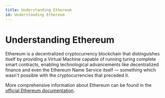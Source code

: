 ```yaml
---
title: Understanding Ethereum
id: Understanding Ethereum
---
```


# Understanding Ethereum

Ethereum is a decentralized cryptocurrency blockchain that distinguishes itself by providing a Virtual Machine capable of running turing complete smart contracts, enabling technological advancements like decentralized finance and even the Ethereum Name Service itself — something which wasn't possible with the cryptocurrencies that preceded it.

More comprehensive information about Ethereum can be found in the [official Ethereum documentation](https://ethereum.org/en/what-is-ethereum/).

